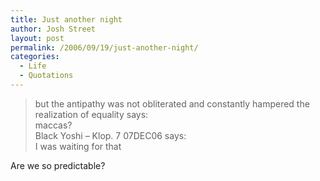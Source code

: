 ```yaml
---
title: Just another night
author: Josh Street
layout: post
permalink: /2006/09/19/just-another-night/
categories:
  - Life
  - Quotations
---
```

> but the antipathy was not obliterated and constantly hampered the realization of equality says:  
> maccas?  
> Black Yoshi &#8211; Klop. 7 07DEC06 says:  
> I was waiting for that

Are we so predictable?